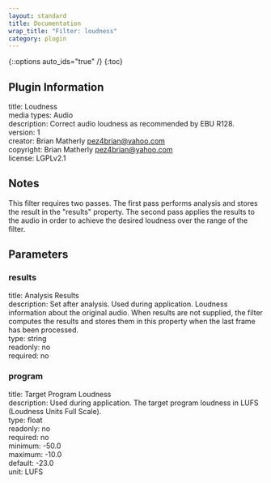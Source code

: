 ```yaml
---
layout: standard
title: Documentation
wrap_title: "Filter: loudness"
category: plugin
---
```

{::options auto_ids="true" /}
{:toc}

## Plugin Information

title: Loudness  
media types:
Audio  
description: Correct audio loudness as recommended by EBU R128.  
version: 1  
creator: Brian Matherly <pez4brian@yahoo.com>  
copyright: Brian Matherly <pez4brian@yahoo.com>  
license: LGPLv2.1  

## Notes

This filter requires two passes. The first pass performs analysis and stores the result in the &quot;results&quot; property. The second pass applies the results to the audio in order to achieve the desired loudness over the range of the filter.

## Parameters

### results

title: Analysis Results    
description:
Set after analysis. Used during application. Loudness information about the original audio. When results are not supplied, the filter computes the results and stores them in this property when the last frame has been processed.  
type: string  
readonly: no  
required: no  

### program

title: Target Program Loudness    
description:
Used during application. The target program loudness in LUFS (Loudness Units Full Scale).  
type: float  
readonly: no  
required: no  
minimum: -50.0  
maximum: -10.0  
default: -23.0  
unit: LUFS  

